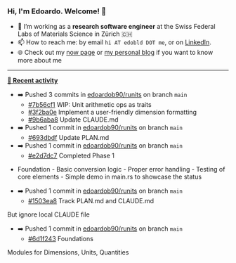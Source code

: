 ### Hi, I'm Edoardo. Welcome! 👋 

- 🔭 I’m working as a **research software engineer** at the Swiss Federal Labs of Materials Science in Zürich 🇨🇭
- 📫 How to reach me: by email `hi AT edobld DOT me`, or on [LinkedIn](https://linkedin.com/in/edobld).
- 🌐 Check out my [now page](https://edoardob.im/now) or [my personal blog](https://blog.edoardob.im) if you want to know more about me

---

**[📰 Recent activity](https://github.com/edoardob90)**
* ➡️ Pushed 3 commits in [edoardob90/runits](https://github.com/edoardob90/runits) on branch `main`
  * [#7b56cf1](https://github.com/edoardob90/runits/commit/7b56cf1) WIP: Unit arithmetic ops as traits
  * [#3f2ba0e](https://github.com/edoardob90/runits/commit/3f2ba0e) Implement a user-friendly dimension formatting
  * [#9b6aba8](https://github.com/edoardob90/runits/commit/9b6aba8) Update CLAUDE.md
* ➡️ Pushed 1 commit in [edoardob90/runits](https://github.com/edoardob90/runits) on branch `main`
  * [#693dbdf](https://github.com/edoardob90/runits/commit/693dbdf) Update PLAN.md
* ➡️ Pushed 1 commit in [edoardob90/runits](https://github.com/edoardob90/runits) on branch `main`
  * [#e2d7dc7](https://github.com/edoardob90/runits/commit/e2d7dc7) Completed Phase 1

- Foundation - Basic conversion logic - Proper error handling - Testing of core
elements - Simple demo in main.rs to showcase the status
* ➡️ Pushed 1 commit in [edoardob90/runits](https://github.com/edoardob90/runits) on branch `main`
  * [#1503ea8](https://github.com/edoardob90/runits/commit/1503ea8) Track PLAN.md and CLAUDE.md

But ignore local CLAUDE file
* ➡️ Pushed 1 commit in [edoardob90/runits](https://github.com/edoardob90/runits) on branch `main`
  * [#6d1f243](https://github.com/edoardob90/runits/commit/6d1f243) Foundations

Modules for Dimensions, Units, Quantities


